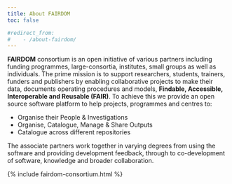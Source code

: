 ```yaml
---
title: About FAIRDOM
toc: false

#redirect_from:
#    - /about-fairdom/
---
```



**FAIRDOM** consortium is an open initiative of various partners including funding programmes, large-consortia, institutes, small groups as well as individuals. The prime mission is to support researchers, students, trainers, funders and publishers by enabling collaborative projects to make their data, documents operating procedures and models,  **Findable, Accessible, Interoperable and Reusable (FAIR)**. To achieve this we provide an open source software platform to help projects, programmes and centres to:  

* Organise their People & Investigations  
* Organise, Catalogue, Manage & Share Outputs  
* Catalogue across different repositories    

The associate partners work together in varying degrees from using the software and providing development feedback, through to co-development of software, knowledge and broader collaboration.   

{% include fairdom-consortium.html %}

